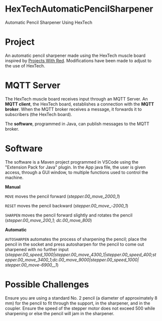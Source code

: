 # HexTechAutomaticPencilSharpener
Automatic Pencil Sharpener Using HexTech

# Project
An automatic pencil sharpener made using the HexTech muscle board inspired by [Projects With Red](https://www.youtube.com/watch?v=7P9160cqDPM). Modifications have been made to adjust to the use of HexTech.

# MQTT Server
The HexTech muscle board receives input through an MQTT Server. An **MQTT client**, the HexTech board, establishes a connection with the **MQTT broker**. When the MQTT broker receives a message, it forwards it to subscribers (the HexTech board).

The **software**, programmed in Java, can publish messages to the MQTT broker.

# Software
The software is a Maven project programmed in VSCode using the "Extension Pack for Java" plugin. In the App java file, the user is given access, through a GUI window, to multiple functions used to control the machine.

**Manual**

```MOVE``` moves the pencil forward (_stepper.00_move_2000_1_)

```RESET``` moves the pencil backward (_stepper.00_move__-_2000_1_)

```SHARPEN``` moves the pencil forward slightly and rotates the pencil (_stepper.00_move_200_1; dc.00_move_800_)

**Automatic**

```AUTOSHARPEN``` automates the process of sharpening the pencil; place the pencil in the socket and press autosharpen for the pencil to come out sharpened with no further input (_stepper.00_speed_1000|stepper.00_move_4300_1|stepper.00_speed_400;stepper.00_move_3400_1;dc.00_move_9000|stepper.00_speed_1000|
stepper.00_move_-_6900__1_)

# Possible Challenges
Ensure you are using a standard No. 2 pencil (a diameter of approximately 8 mm) for the pencil to fit through the support, in the sharpener, and in the coupler. Ensure the speed of the stepper motor does not exceed 500 while sharpening or else the pencil will jam in the sharpener.
